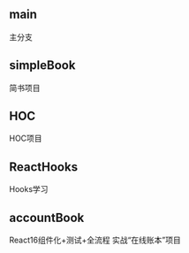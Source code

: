 ## main 
主分支

## simpleBook 
简书项目

## HOC
HOC项目

## ReactHooks
Hooks学习

## accountBook 
React16组件化+测试+全流程 实战“在线账本”项目